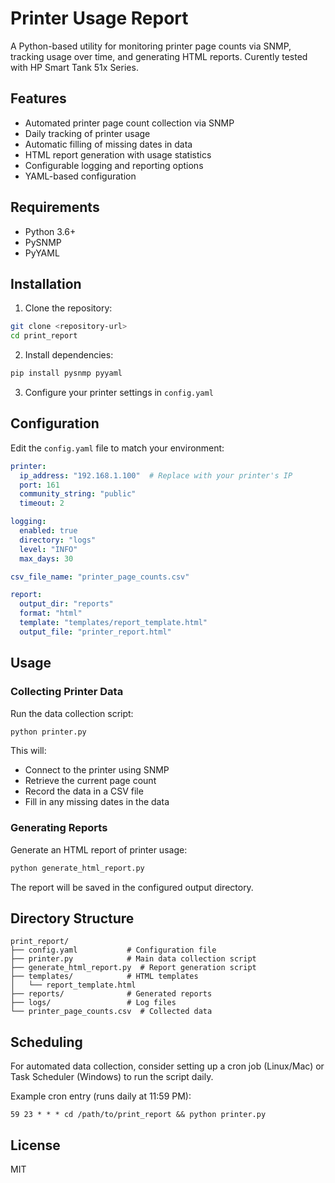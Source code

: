 # Printer Usage Report

A Python-based utility for monitoring printer page counts via SNMP, tracking usage over time, and generating HTML reports.
Curently tested with HP Smart Tank 51x Series. 

## Features

- Automated printer page count collection via SNMP
- Daily tracking of printer usage
- Automatic filling of missing dates in data
- HTML report generation with usage statistics
- Configurable logging and reporting options
- YAML-based configuration

## Requirements

- Python 3.6+
- PySNMP
- PyYAML

## Installation

1. Clone the repository:
```bash
git clone <repository-url>
cd print_report
```

2. Install dependencies:
```bash
pip install pysnmp pyyaml
```

3. Configure your printer settings in `config.yaml`

## Configuration

Edit the `config.yaml` file to match your environment:

```yaml
printer:
  ip_address: "192.168.1.100"  # Replace with your printer's IP
  port: 161
  community_string: "public"
  timeout: 2

logging:
  enabled: true
  directory: "logs"
  level: "INFO"
  max_days: 30

csv_file_name: "printer_page_counts.csv"

report:
  output_dir: "reports"
  format: "html"
  template: "templates/report_template.html"
  output_file: "printer_report.html"
```

## Usage

### Collecting Printer Data

Run the data collection script:

```bash
python printer.py
```

This will:
- Connect to the printer using SNMP
- Retrieve the current page count
- Record the data in a CSV file
- Fill in any missing dates in the data

### Generating Reports

Generate an HTML report of printer usage:

```bash
python generate_html_report.py
```

The report will be saved in the configured output directory.

## Directory Structure

```
print_report/
├── config.yaml           # Configuration file
├── printer.py            # Main data collection script
├── generate_html_report.py  # Report generation script
├── templates/            # HTML templates
│   └── report_template.html
├── reports/              # Generated reports
├── logs/                 # Log files
└── printer_page_counts.csv  # Collected data
```

## Scheduling

For automated data collection, consider setting up a cron job (Linux/Mac) or Task Scheduler (Windows) to run the script daily.

Example cron entry (runs daily at 11:59 PM):
```
59 23 * * * cd /path/to/print_report && python printer.py
```

## License

MIT
